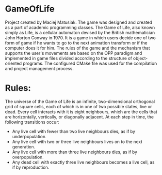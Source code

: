 # GameOfLife

Project created by Maciej Matusiak. The game was designed and created as a part of academic programming classes. The Game of Life, also known simply as Life, is a cellular automaton devised by the British mathematician John Horton Conway in 1970. It is a game in which users decide one of two form of game if he wants to go to the next animation transform or if the computer does it for him. The rules of the game and the mechanism that supports the user's movements are based on the OPP paradigm and implemented in game files divided according to the structure of object-oriented programs. The configured CMake file was used for the compilation and project management process. 

# Rules:

The universe of the Game of Life is an infinite, two-dimensional orthogonal grid of square cells, each of which is in one of two possible states, live or dead. Every cell interacts with it is eight neighbours, which are the cells that are horizontally, vertically, or diagonally adjacent. At each step in time, the following transitions occur:

- Any live cell with fewer than two live neighbours dies, as if by underpopulation.
- Any live cell with two or three live neighbours lives on to the next generation.
- Any live cell with more than three live neighbours dies, as if by overpopulation.
- Any dead cell with exactly three live neighbours becomes a live cell, as if by reproduction.

